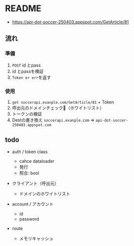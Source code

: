 # README

- https://api-dot-soccer-250403.appspot.com/GetArticle/81

## 流れ
### 準備

1. `POST` id とpass
2. id とpassを検証
3. `Token or err`を返す

### 使用

1. `get soccerapi.exanple.com/GetArticle/81` + Token
2. 呼出元のドメインチェック（ホワイトリスト）
3. トークンの検証
4. Destの書き換え `soccerapi.exanple.com` => `api-dot-soccer-250403.appspot.com`

## todo

- auth / token class
  - cahce dataloader
  - 発行
  - 照合: bool

- クライアント（呼出元）
  - ドメインのホワイトリスト

- account / アカウント
  - id
  - password

- route
  - メモリキャッシュ
